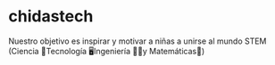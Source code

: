 # chidastech
Nuestro objetivo es inspirar y motivar a niñas a unirse al mundo STEM (Ciencia 🔬Tecnología 🖥️Ingeniería 👷‍♀️y Matemáticas🧮)
